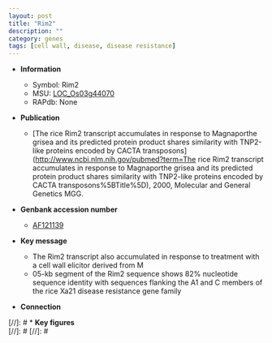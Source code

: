 ```yaml
---
layout: post
title: "Rim2"
description: ""
category: genes
tags: [cell wall, disease, disease resistance]
---
```


* **Information**  
    + Symbol: Rim2  
    + MSU: [LOC_Os03g44070](http://rice.plantbiology.msu.edu/cgi-bin/ORF_infopage.cgi?orf=LOC_Os03g44070)  
    + RAPdb: None  

* **Publication**  
    + [The rice Rim2 transcript accumulates in response to Magnaporthe grisea and its predicted protein product shares similarity with TNP2-like proteins encoded by CACTA transposons](http://www.ncbi.nlm.nih.gov/pubmed?term=The rice Rim2 transcript accumulates in response to Magnaporthe grisea and its predicted protein product shares similarity with TNP2-like proteins encoded by CACTA transposons%5BTitle%5D), 2000, Molecular and General Genetics MGG.

* **Genbank accession number**  
    + [AF121139](http://www.ncbi.nlm.nih.gov/nuccore/AF121139)

* **Key message**  
    + The Rim2 transcript also accumulated in response to treatment with a cell wall elicitor derived from M
    + 05-kb segment of the Rim2 sequence shows 82% nucleotide sequence identity with sequences flanking the A1 and C members of the rice Xa21 disease resistance gene family

* **Connection**  

[//]: # * **Key figures**  
[//]: # 
[//]: # 
